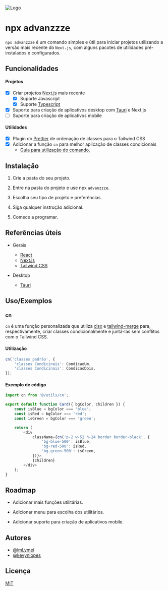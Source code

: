 ![Logo](https://media.discordapp.net/attachments/1095475771771986104/1126577250821742602/Advanzzze-banner.png)

# npx advanzzze

`npx advanzzze` é um comando simples e útil para iniciar projetos utilizando a versão mais recente do `Next.js`, com alguns pacotes de utilidades pré-instalados e configurados.

## Funcionalidades

#### Projetos

- [x] Criar projetos [Next.js](https://nextjs.org) mais recente
  - [x] Suporte Javascript
  - [x] Suporte [Typescript](https://www.typescriptlang.org/docs/handbook/typescript-from-scratch.html)
- [x] Suporte para criação de aplicativos desktop com [Tauri](https://tauri.app) e Next.js
- [ ] Suporte para criação de aplicativos mobile

#### Utilidades

- [x] Plugin do [Prettier](https://prettier.io/docs/en/index.html) de ordenação de classes para o Tailwind CSS
- [x] Adicionar a função `cn` para melhor aplicação de classes condicionais
  - [Guia para utilização do comando.](#cn)

## Instalação

1. Crie a pasta do seu projeto.

2. Entre na pasta do projeto e use npx `advanzzze`.
3. Escolha seu tipo de projeto e preferências.

4. Siga qualquer instrução adicional.

5. Comece a programar.

## Referências úteis

- Gerais

  - [React](https://legacy.reactjs.org/docs/getting-started.html)
  - [Next.js](https://nextjs.org/docs)
  - [Tailwind CSS](https://tailwindcss.com/docs/installation)

- Desktop
  - [Tauri](https://tauri.app/v1/guides/getting-started/setup/next-js)

## Uso/Exemplos

### cn

`cn` é uma função personalizada que utiliza [clsx](https://www.npmjs.com/package/clsx) e [tailwind-merge](https://www.npmjs.com/package/tailwind-merge) para, respectivamente, criar classes condicionalmente e juntá-las sem conflitos com o Tailwind CSS.

#### Utilização

```javascript
cn('classes padrão', {
	'classes Condicinais': CondicaoUm,
	'classes Condicinais': CondicaoDois,
});
```

#### Exemplo de código

```javascript
import cn from '@/utils/cn';

export default function Card({ bgColor, children }) {
	const isBlue = bgColor === 'blue';
	const isRed = bgColor === 'red';
	const isGreen = bgColor === 'green';

	return (
		<div
			className={cn('p-2 w-52 h-24 border border-black', {
				'bg-blue-500': isBlue,
				'bg-red-500': isRed,
				'bg-green-500': isGreen,
			})}>
			{children}
		</div>
	);
}
```

## Roadmap

- Adicionar mais funções utilitárias.

- Adicionar menu para escolha dos utilitários.

- Adicionar suporte para criação de aplicativos mobile.

## Autores

- [@imLymei](https://github.com/imLymei/)
- [@kevynlopes](https://github.com/kevynlopes)

## Licença

[MIT](https://choosealicense.com/licenses/mit/)
